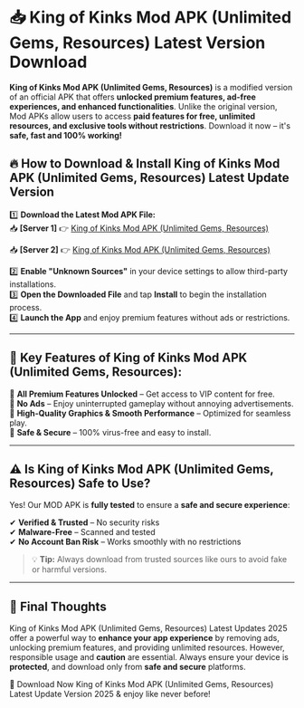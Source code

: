 # 📥 King of Kinks Mod APK (Unlimited Gems, Resources) Latest Version Download

**King of Kinks Mod APK (Unlimited Gems, Resources)** is a modified version of an official APK that offers **unlocked premium features, ad-free experiences, and enhanced functionalities**. Unlike the original version, Mod APKs allow users to access **paid features for free, unlimited resources, and exclusive tools without restrictions**. Download it now – it's **safe, fast and 100% working!**

## 🔥 **How to Download & Install King of Kinks Mod APK (Unlimited Gems, Resources) Latest Update Version**

1️⃣ **Download the Latest Mod APK File:**  
📥 **[Server 1]** 👉 [King of Kinks Mod APK (Unlimited Gems, Resources)](https://hapymods.com?title=King+of+Kinks+Mod+APK+(Unlimited+Gems,+Resources))

📥 **[Server 2]** 👉 [King of Kinks Mod APK (Unlimited Gems, Resources)](https://hapymods.com?title=King+of+Kinks+Mod+APK+(Unlimited+Gems,+Resources))

2️⃣ **Enable "Unknown Sources"** in your device settings to allow third-party installations.  
3️⃣ **Open the Downloaded File** and tap **Install** to begin the installation process.  
4️⃣ **Launch the App** and enjoy premium features without ads or restrictions.

---

## 🌟 **Key Features of King of Kinks Mod APK (Unlimited Gems, Resources):**
 
🔽 **All Premium Features Unlocked** – Get access to VIP content for free.  
🔽 **No Ads** – Enjoy uninterrupted gameplay without annoying advertisements.  
🔽 **High-Quality Graphics & Smooth Performance** – Optimized for seamless play.  
🔽 **Safe & Secure** – 100% virus-free and easy to install.  

---

## ⚠️ **Is King of Kinks Mod APK (Unlimited Gems, Resources) Safe to Use?**

Yes! Our MOD APK is **fully tested** to ensure a **safe and secure experience**:

✔ **Verified & Trusted** – No security risks  
✔ **Malware-Free** – Scanned and tested  
✔ **No Account Ban Risk** – Works smoothly with no restrictions

> 💡 **Tip:** Always download from trusted sources like ours to avoid fake or harmful versions.

---

## 📌 **Final Thoughts**
 
King of Kinks Mod APK (Unlimited Gems, Resources) Latest Updates 2025 offer a powerful way to **enhance your app experience** by removing ads, unlocking premium features, and providing unlimited resources. However, responsible usage and **caution** are essential. Always ensure your device is **protected**, and download only from **safe and secure** platforms.  

🔽 Download Now King of Kinks Mod APK (Unlimited Gems, Resources) Latest Update Version 2025 & enjoy like never before!